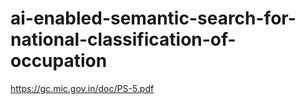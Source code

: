# ai-enabled-semantic-search-for-national-classification-of-occupation
https://gc.mic.gov.in/doc/PS-5.pdf
